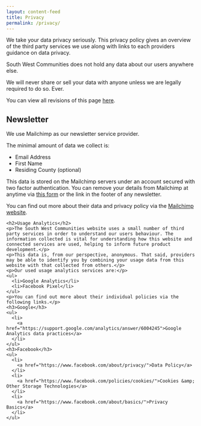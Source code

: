 ```yaml
---
layout: content-feed
title: Privacy
permalink: /privacy/
---
```

<div class="container">
  <div class="page-content">
    <p>We take your data privacy seriously. This privacy policy gives an overview
       of the third party services we use along with links to each providers guidance
       on data privacy.</p>
    <p>South West Communities does not hold any data about our users anywhere else.</p>
    <p>We will never share or sell your data with anyone unless we are legally
       required to do so. Ever.</p>
    <p>You can view all revisions of this page <a href="https://github.com/south-west-communities/website/blob/master/privacy.md" title="privacy policy change history.">here</a>.</p>
    <h2>Newsletter</h2>
    <p>We use Mailchimp as our newsletter service provider.</p>
    <p>The minimal amount of data we collect is:
      <ul>
        <li>Email Address</li>
        <li>First Name</li>
        <li>Residing County (optional)</li>
      </ul>
    </p>
    <p>This data is stored on the Mailchimp servers under an account secured with
       two factor authentication. You can remove your details from Mailchimp at
       anytime via <a href="https://southwestcommunities.us5.list-manage.com/unsubscribe?u=0b37cb2fcf4572e6acb043fd6&id=9c81fa55e0" title="Newsletter unsubscribe form.">this form</a> or the link in the footer of any newsletter.</p>
    <p>You can find out more about their data and privacy policy via the <a href="https://mailchimp.com/legal/privacy/" title="Mailchimp privacy policy">Mailchimp website</a>.</p>

    <h2>Usage Analytics</h2>
    <p>The South West Communities website uses a small number of third party services in order to understand our users behaviour. The information collected is vital for understanding how this website and connected services are used, helping to inform future product development.</p>
    <p>This data is, from our perspective, anonymous. That said, providers may be able to identify you by combining your usage data from this website with that collected from others.</p>
    <p>Our used usage analytics services are:</p>
    <ul>
      <li>Google Analytics</li>
      <li>Facebook Pixel</li>
    </ul>
    <p>You can find out more about their individual policies via the following links.</p>
    <h3>Google</h3>
    <ul>
      <li>
        <a href="https://support.google.com/analytics/answer/6004245">Google Analytics data practices</a>
      </li>
    </ul>
    <h3>Facebook</h3>
    <ul>
      <li>
        <a href="https://www.facebook.com/about/privacy/">Data Policy</a>
      </li>
      <li>
        <a href="https://www.facebook.com/policies/cookies/">Cookies &amp; Other Storage Technologies</a>
      </li>
      <li>
        <a href="https://www.facebook.com/about/basics/">Privacy Basics</a>
      </li>
    </ul>
  </div>
</div>
